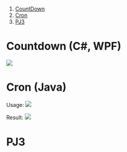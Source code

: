  1. [CountDown](#Countdown (C#, WPF))
 2. [Cron](#Cron (Java))
 3. [PJ3](#PJ3)

# Countdown (C#, WPF)

![](https://r96922081.github.io/images/countdown1.png)

# Cron (Java)

Usage: 
![](https://r96922081.github.io/images/cron1.png)

Result:
![](https://r96922081.github.io/images/cron2.png)


# PJ3
